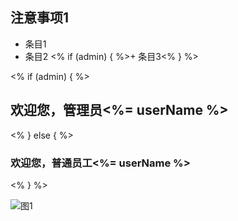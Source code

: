 ## 注意事项1
 + 条目1
 + 条目2
 <% if (admin) { %>+ 条目3<% } %>

<% if (admin) { %>
<h2>欢迎您，管理员<%= userName %></h2>
<% } else { %>
<h3> 欢迎您，普通员工<%= userName %> </h3>
<% } %>    

![图1](./img/1.png)